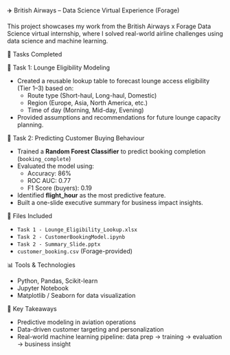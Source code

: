 ✈️ British Airways – Data Science Virtual Experience (Forage)

This project showcases my work from the British Airways x Forage Data Science virtual internship, where I solved real-world airline challenges using data science and machine learning.

🚀 Tasks Completed

🛫 Task 1: Lounge Eligibility Modeling
- Created a reusable lookup table to forecast lounge access eligibility (Tier 1–3) based on:
  - Route type (Short-haul, Long-haul, Domestic)
  - Region (Europe, Asia, North America, etc.)
  - Time of day (Morning, Mid-day, Evening)
- Provided assumptions and recommendations for future lounge capacity planning.
  
 🧠 Task 2: Predicting Customer Buying Behaviour
- Trained a **Random Forest Classifier** to predict booking completion (`booking_complete`)
- Evaluated the model using:
  - Accuracy: 86%
  - ROC AUC: 0.77
  - F1 Score (buyers): 0.19
- Identified **flight_hour** as the most predictive feature.
- Built a one-slide executive summary for business impact insights.

 📁 Files Included
- `Task 1 - Lounge_Eligibility_Lookup.xlsx`
- `Task 2 - CustomerBookingModel.ipynb`
- `Task 2 - Summary_Slide.pptx`
- `customer_booking.csv` (Forage-provided)

 📊 Tools & Technologies
- Python, Pandas, Scikit-learn
- Jupyter Notebook
- Matplotlib / Seaborn for data visualization

 🧠 Key Takeaways
- Predictive modeling in aviation operations
- Data-driven customer targeting and personalization
- Real-world machine learning pipeline: data prep → training → evaluation → business insight

